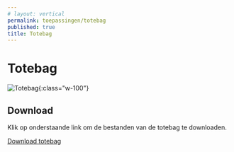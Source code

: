 ```yaml
---
# layout: vertical
permalink: toepassingen/totebag
published: true
title: Totebag
---
```


# Totebag

![Totebag](../images/aliriosolutions/toepassingen_totebag.png){:class="w-100"}

## Download

Klik op onderstaande link om de bestanden van de totebag te downloaden.

<a href="https://studentarteveldehsbe-my.sharepoint.com/:f:/g/personal/barbcour_student_arteveldehs_be/Ev5vmU7vhDJHqr56fCxmH1gB4EjpS-w6814SaxKdp8Pqsw?e=GC9cCi">Download totebag</a>